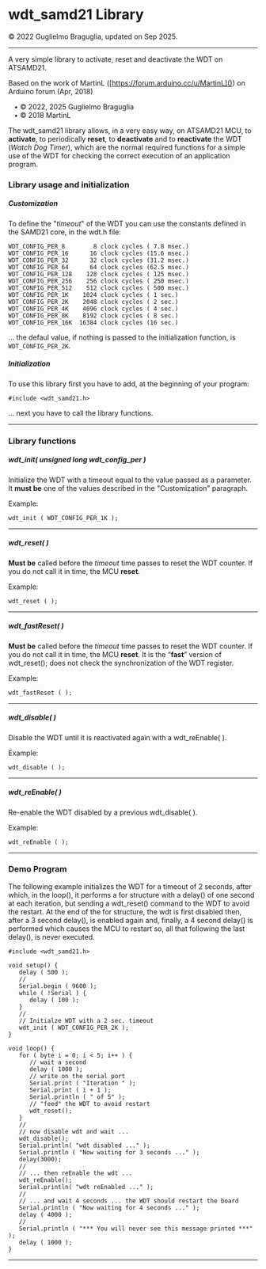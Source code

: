 # wdt_samd21 Library
© 2022 Guglielmo Braguglia, updated on Sep 2025.

---

A very simple library to activate, reset and deactivate the WDT on ATSAMD21.

Based on the work of MartinL ([https://forum.arduino.cc/u/MartinL]()) on Arduino forum (Apr, 2018)

&nbsp;&nbsp;&nbsp;• © 2022, 2025 Guglielmo Braguglia<br>
&nbsp;&nbsp;&nbsp;• © 2018 MartinL

The wdt_samd21 library allows, in a very easy way, on ATSAMD21 MCU, to **activate**, to periodically **reset**,  to **deactivate** and to **reactivate** the WDT (*Watch Dog Timer*), which are the normal required functions for a simple use of the WDT for checking the correct execution of an application program.

### Library usage and initialization

##### Customization

To define the "*timeout*" of the WDT you can use the constants defined in the SAMD21 core, in the wdt.h file:

```
WDT_CONFIG_PER_8        8 clock cycles ( 7.8 msec.)
WDT_CONFIG_PER_16      16 clock cycles (15.6 msec.)
WDT_CONFIG_PER_32      32 clock cycles (31.2 msec.)
WDT_CONFIG_PER_64      64 clock cycles (62.5 msec.)
WDT_CONFIG_PER_128    128 clock cycles ( 125 msec.)
WDT_CONFIG_PER_256    256 clock cycles ( 250 msec.)
WDT_CONFIG_PER_512    512 clock cycles ( 500 msec.)
WDT_CONFIG_PER_1K    1024 clock cycles ( 1 sec.)
WDT_CONFIG_PER_2K    2048 clock cycles ( 2 sec.)
WDT_CONFIG_PER_4K    4096 clock cycles ( 4 sec.)
WDT_CONFIG_PER_8K    8192 clock cycles ( 8 sec.)
WDT_CONFIG_PER_16K  16384 clock cycles (16 sec.)

```

... the defaul value, if nothing is passed to the initialization function, is `WDT_CONFIG_PER_2K`.

##### Initialization

To use this library first you have to add, at the beginning of your program:

```
#include <wdt_samd21.h>
```

... next you have to call the library functions.

---

### Library functions

##### wdt_init( unsigned long wdt\_config\_per )

Initialize the WDT with a timeout equal to the value passed as a parameter. It **must be** one of the values described in the "Customization" paragraph.

Example:

```
wdt_init ( WDT_CONFIG_PER_1K );
```

---

##### wdt_reset( )

**Must be** called before the *timeout* time passes to reset the WDT counter. If you do not call it in time, the MCU **reset**.

Example:

```
wdt_reset ( );
```

---

##### wdt_fastReset( )

**Must be** called before the *timeout* time passes to reset the WDT counter. If you do not call it in time, the MCU **reset**.
It is the “**fast**” version of wdt_reset(); does not check the synchronization of the WDT register.

Example:

```
wdt_fastReset ( );
```

---

##### wdt_disable( )

Disable the WDT until it is reactivated again with a wdt_reEnable( ).

Example:

```
wdt_disable ( );
```

---

##### wdt_reEnable( )

Re-enable the WDT disabled by a previous wdt_disable( ).

Example:

```
wdt_reEnable ( );
```

---
### Demo Program

The following example initializes the WDT for a timeout of 2 seconds, after which, in the loop(), it performs a for structure with a delay() of one second at each iteration, but sending a wdt_reset() command to the WDT to avoid the restart. At the end of the for structure, the wdt is first disabled then, after a 3 second delay(), is enabled again and, finally, a 4 second delay() is performed which causes the MCU to restart so, all that following the last delay(), is never executed.

```
#include <wdt_samd21.h>

void setup() {
   delay ( 500 );
   //
   Serial.begin ( 9600 );
   while ( !Serial ) {
      delay ( 100 );
   }
   //
   // Initialze WDT with a 2 sec. timeout
   wdt_init ( WDT_CONFIG_PER_2K );
}

void loop() {
   for ( byte i = 0; i < 5; i++ ) {
      // wait a second
      delay ( 1000 );
      // write on the serial port
      Serial.print ( "Iteration " );
      Serial.print ( i + 1 );
      Serial.println ( " of 5" );
      // "feed" the WDT to avoid restart
      wdt_reset();
   }
   //
   // now disable wdt and wait ...
   wdt_disable();
   Serial.println( "wdt disabled ..." );
   Serial.println ( "Now waiting for 3 seconds ..." );
   delay(3000);
   //
   // ... then reEnable the wdt ...
   wdt_reEnable();
   Serial.println( "wdt reEnabled ..." );
   //
   // ... and wait 4 seconds ... the WDT should restart the board
   Serial.println ( "Now waiting for 4 seconds ..." );
   delay ( 4000 );
   //
   Serial.println ( "*** You will never see this message printed ***" );
   delay ( 1000 );
}
```

---
